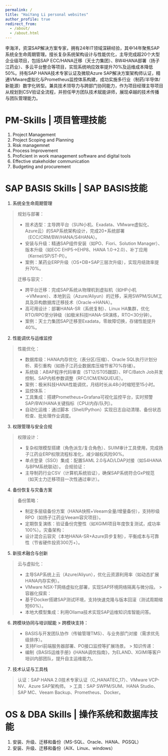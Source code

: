 ```yaml
---
permalink: /
title: "HaiYang Li personal websites"
author_profile: true
redirect_from: 
  - /about/
  - /about.html
---
```


李海洋，资深SAP解决方案专家，拥有24年IT领域深耕经验，其中14年聚焦SAP系统全生命周期管理。擅长复杂系统架构设计与性能优化，主导完成超20个大型企业级项目，包括SAP ECC/HANA迁移（天士力集团）、BW4HANA部署（扬子江药业）、多云平台整合等项目，实现系统响应效率提升70%及运维成本降低50%。持有SAP HANA技术专家认证及微软Azure SAP解决方案架构师认证，精通VMware虚拟化与Prometheus监控体系构建，成功实施多行业（制药/半导体/新能源）数字化转型。兼具技术领导力与跨部门协同能力，作为项目经理主导项目从规划到CSV验证全流程，并担任甲方团队技术赋能讲师，展现卓越的技术传播与团队管理能力。

PM-Skills | 项目管理技能
======
1. Project Management
2. Project Scoping and Planning
3. Risk managemnet
4. Process Improvement
5. Proficient in work management software and digital tools
6. Effective stakeholder communication
7. Budgeting and procurement

SAP BASIS Skills | SAP BASIS技能
======
1. ​系统全生命周期管理​
> ​规划与部署​：
> - 技术选型​：主导跨平台（SUN小机、Exadata、VMware虚拟化、Azure云）的SAP系统架构设计，完成20+系统部署（ECC/CRM/BW/HANA/S4HANA）。
> - ​安装与升级​：精通SAP组件安装（如PO、Fiori、Solution Manager）、版本升级（如ECC EHP5→EHP8、HANA 1.0→2.0）、补丁应用（Kernel/SP/ST-PI）。
> - ​案例​：某药业ERP升级（OS+DB+SAP三层次升级），实现月结效率提升70%。
>
> ​迁移与容灾​：
> - ​跨平台迁移​：完成SAP系统从物理机到虚拟机（如HP小机→VMware）、本地到云（Azure/Aliyun）的迁移，采用SWPM/SUM工具及异构数据库迁移技术（Oracle→HANA）。
> - ​高可用设计​：部署HANA-SR（系统复制）、Linux HA集群，优化RTO/RPO至分钟级（如极米科技HANA-SR演练，RTO<30分钟）。
> - ​案例​：天士力集团SAP迁移至Exadata，零故障切换，存储性能提升40%。
2. 性能调优与运维监控​
> ​性能优化​：
> - 数据库级​：HANA内存优化（表分区/压缩）、Oracle SQL执行计划分析、索引重构（如扬子江药业数据库压缩节省70%存储）。
> - ​系统级​：ABAP程序代码审查（ST12/ST05跟踪）、RFC/Batch Job并发控制、SAP内核参数调整（RFC/ICM/ENQUEUE）。
> - ​案例​：极米科技HANA性能调优，月结时长从48小时缩短至15小时。
> - ​监控体系​：
> - ​工具集成​：搭建Prometheus+Grafana可视化监控平台，实时预警SAP/BW/HANA关键指标（CPU/内存/队列）。
> - ​自动化运维​：通过脚本（Shell/Python）实现日志自动清理、备份状态检查、批处理作业调度。
3. 权限管理与安全合规​
> ​权限设计​：
> - 复杂权限模型搭建（角色派生/复合角色）、SUIM审计工具使用，完成扬子江药业ERP权限流程标准化，减少越权风险90%。
> - 单点登录（SSO）集成：配置SAML 2.0与AD/LDAP对接（如S4HANA与BPM系统联动）。
> ​合规验证​：
> - 主导制药行业CSV（计算机系统验证），确保SAP系统符合GxP规范（如天士力迁移项目一次性通过审计）。
4. 备份恢复与灾备方案​
> ​备份策略​：
> - 制定多层级备份方案（HANA快照+Veeam全量/增量备份），支持秒级RPO（如扬子江药业Veeam容灾项目）。
> - 定期恢复演练：验证备份完整性（如XGIMI项目年度恢复测试，成功率100%）。
> ​灾备架构​：
> - 设计混合云容灾（本地HANA-SR+Azure异步复制），平衡成本与可靠性（节省硬件投资300万+）。
5. 新技术融合与创新​
> ​云与虚拟化​：
> - 主导SAP系统上云（Azure/Aliyun），优化云资源利用率（如动态扩展HANA内存实例）。
> - VMware NSX-T网络虚拟化部署，实现SAP环境网络隔离与微分段。
​> 容器化探索​：
> - 基于Docker搭建SAP测试环境，支持快速克隆与版本回滚（测试周期缩短60%）。
> - 本地大模型集成：利用Ollama技术实现SAP运维知识库智能问答。
6. 跨模块协同与培训赋能​
​> 跨模块支持​：
> - BASIS与开发团队协作（传输管理TMS）、与业务部门对接（需求优先级排序）。
> - 支持Fiori前端服务器部署、PO接口监控等扩展场景。
​> 知识传递​：
> - 编制《BASIS运维手册》《HANA调优指南》，为ELAND、XGIMI等客户培训内部团队，提升自主运维能力。
7. 技术认证与工具栈​
> 认证​：SAP HANA 2.0技术专家认证（C_HANATEC_17）、VMware VCP-NV、Azure SAP架构师。
​> 工具​：SAP SWPM/SUM、HANA Studio、SAP MC、Veeam Backup、Prometheus、Docker。

OS & DBA Skills | 操作系统和数据库技能
======
1. 安装、升级、迁移和备份（MS-SQL、Oracle、HANA、PGSQL）
2. 安装、升级、迁移和备份（AIX、Linux、windows）

